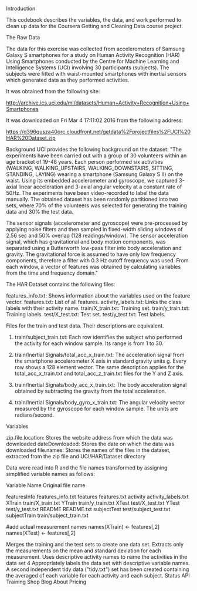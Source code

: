 Introduction

This codebook describes the variables, the data, and work performed to clean up data for the Coursera Getting and Cleaning Data course project.

The Raw Data

The data for this exercise was collected from accelerometers of Samsung Galaxy S smartphones for a study on Human Activity Recognition (HAR) Using Smartphones conducted by the Centre for Machine Learning and Intelligence Systems (UCI) involving 30 participants (subjects).
The subjects were fitted with waist-mounted smartphones with inertial sensors which generated data as they performed activities.

It was obtained from the following site:

http://archive.ics.uci.edu/ml/datasets/Human+Activity+Recognition+Using+Smartphones

It was downloaded on Fri Mar  4 17:11:02 2016 from the following address:

https://d396qusza40orc.cloudfront.net/getdata%2Fprojectfiles%2FUCI%20HAR%20Dataset.zip

Background
UCI provides the following background on the dataset:
"The experiments have been carried out with a group of 30 volunteers within an age bracket of 19-48 years. Each person performed six activities (WALKING, WALKING_UPSTAIRS, WALKING_DOWNSTAIRS, SITTING, STANDING, LAYING) wearing a smartphone (Samsung Galaxy S II) on the waist. Using its embedded accelerometer and gyroscope, we captured 3-axial linear acceleration and 3-axial angular velocity at a constant rate of 50Hz. The experiments have been video-recorded to label the data manually. The obtained dataset has been randomly partitioned into two sets, where 70% of the volunteers was selected for generating the training data and 30% the test data. 

The sensor signals (accelerometer and gyroscope) were pre-processed by applying noise filters and then sampled in fixed-width sliding windows of 2.56 sec and 50% overlap (128 readings/window). The sensor acceleration signal, which has gravitational and body motion components, was separated using a Butterworth low-pass filter into body acceleration and gravity. The gravitational force is assumed to have only low frequency components, therefore a filter with 0.3 Hz cutoff frequency was used. From each window, a vector of features was obtained by calculating variables from the time and frequency domain."

The HAR Dataset contains the following files:

features_info.txt: Shows information about the variables used on the feature vector.                                                    features.txt: List of all features.
activity_labels.txt: Links the class labels with their activity name.
train/X_train.txt: Training set.
train/y_train.txt: Training labels.
test/X_test.txt: Test set.
test/y_test.txt: Test labels.

Files for the train and test data. Their descriptions are equivalent. 

1. train/subject_train.txt: Each row identifies the subject who performed the activity for each window sample. Its range is from 1 to 30. 
2. train/Inertial Signals/total_acc_x_train.txt: The acceleration signal from the smartphone accelerometer X axis in standard gravity units g. Every row shows a 128 element vector. The same description applies for the total_acc_x_train.txt and total_acc_z_train.txt files for the Y and Z axis. 

3. train/Inertial Signals/body_acc_x_train.txt: The body acceleration signal obtained by subtracting the gravity from the total acceleration. 

4. train/Inertial Signals/body_gyro_x_train.txt: The angular velocity vector measured by the gyroscope for each window sample. The units are radians/second. 

Variables

zip.file.location:  Stores the website address from which the data was downloaded
dateDownloaded:     Stores the date on which the data was downloaded
file.names:         Stores the names of the files in the dataset, extracted from the zip file and UCI/HAR/Dataset directory

Data were read into R and the file names transformed by assigning simplified variable names as follows:

Variable Name       Original file name



featuresInfo        features_info.txt
features            features.txt
activity            activity_labels.txt
XTrain              train/X_train.txt
YTrain              train/y_train.txt
XTest               test/X_test.txt
YTest               test/y_test.txt
README              README.txt
subjectTest         test/subject_test.txt
subjectTrain        train/subject_train.txt

#add actual measurement names
names(XTrain) <- features[,2]
names(XTest) <- features[,2]

Merges the training and the test sets to create one data set.
Extracts only the measurements on the mean and standard deviation for each measurement.
Uses descriptive activity names to name the activities in the data set 4 Appropriately labels the data set with descriptive variable names.
A second independent tidy data ("tidy.txt") set has been created containing the averaged of each variable for each activity and each subject.
Status API Training Shop Blog About Pricing

